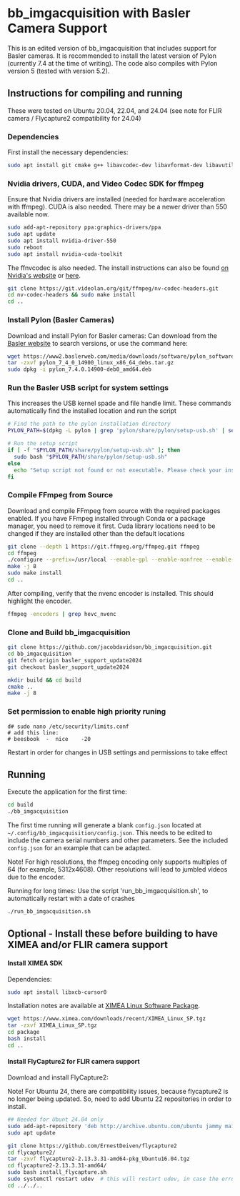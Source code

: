 # bb_imgacquisition with Basler Camera Support

This is an edited version of bb_imgacquisition that includes support for Basler cameras. It is recommended to install the latest version of Pylon (currently 7.4 at the time of writing). The code also compiles with Pylon version 5 (tested with version 5.2).

## Instructions for compiling and running

These were tested on Ubuntu 20.04, 22.04, and 24.04 (see note for FLIR camera / Flycapture2 compatibility for 24.04)

### Dependencies

First install the necessary dependencies:

```bash
sudo apt install git cmake g++ libavcodec-dev libavformat-dev libavutil-dev libfmt-dev qtbase5-dev libboost-all-dev libopencv-dev libfdk-aac-dev nasm libass-dev libmp3lame-dev libopus-dev libvorbis-dev libx264-dev libx265-dev libxcb-xinput0 yasm libtool libc6 libc6-dev unzip wget libnuma1 libnuma-dev
```
### Nvidia drivers, CUDA, and Video Codec SDK for ffmpeg

Ensure that Nvidia drivers are installed (needed for hardware acceleration with ffmpeg).  CUDA is also needed.  There may be a newer driver than 550 available now.

```bash
sudo add-apt-repository ppa:graphics-drivers/ppa
sudo apt update
sudo apt install nvidia-driver-550
sudo reboot
sudo apt install nvidia-cuda-toolkit
```

The ffnvcodec is also needed.  The install instructions can also be found [on Nvidia's website](https://docs.nvidia.com/video-technologies/video-codec-sdk/11.1/ffmpeg-with-nvidia-gpu/index.html#setup) or [here](https://www.cyberciti.biz/faq/how-to-install-ffmpeg-with-nvidia-gpu-acceleration-on-linux/).

```bash
git clone https://git.videolan.org/git/ffmpeg/nv-codec-headers.git
cd nv-codec-headers && sudo make install
cd ..
```


### Install Pylon (Basler Cameras)

Download and install Pylon for Basler cameras:
Can download from the [Basler website](https://www2.baslerweb.com/en/downloads/software-downloads/software-pylon-7-4-0-linux-x86-64bit-debian/) to search versions, or use the command here:
```bash
wget https://www2.baslerweb.com/media/downloads/software/pylon_software/pylon_7_4_0_14900_linux_x86_64_debs.tar.gz
tar -zxvf pylon_7_4_0_14900_linux_x86_64_debs.tar.gz 
sudo dpkg -i pylon_7.4.0.14900-deb0_amd64.deb
```

### Run the Basler USB script for system settings
This increases the USB kernel spade and file handle limit.  These commands automatically find the installed location and run the script
```bash
# Find the path to the pylon installation directory
PYLON_PATH=$(dpkg -L pylon | grep 'pylon/share/pylon/setup-usb.sh' | sed 's|/share/pylon/setup-usb.sh||')

# Run the setup script
if [ -f "$PYLON_PATH/share/pylon/setup-usb.sh" ]; then
  sudo bash "$PYLON_PATH/share/pylon/setup-usb.sh"
else
  echo "Setup script not found or not executable. Please check your installation."
fi
```

### Compile FFmpeg from Source

Download and compile FFmpeg from source with the required packages enabled. If you have FFmpeg installed through Conda or a package manager, you need to remove it first.  Cuda library locations need to be changed if they are installed other than the default locations

```bash
git clone --depth 1 https://git.ffmpeg.org/ffmpeg.git ffmpeg
cd ffmpeg
./configure --prefix=/usr/local --enable-gpl --enable-nonfree --enable-libass --enable-libfreetype --enable-zlib --enable-libmp3lame --enable-libopus --enable-libvorbis --enable-libx264 --enable-libx265 --enable-libfdk-aac --extra-libs=-lpthread --extra-libs=-lm --enable-nvenc --enable-cuda-nvcc --enable-libnpp --extra-cflags=-I/usr/local/cuda/include --extra-ldflags=-L/usr/local/cuda/lib64
make -j 8
sudo make install
cd ..
```

After compiling, verify that the nvenc encoder is installed.  This should highlight the encoder.
```bash
ffmpeg -encoders | grep hevc_nvenc
```

### Clone and Build bb_imgacquisition

```bash
git clone https://github.com/jacobdavidson/bb_imgacquisition.git
cd bb_imgacquisition
git fetch origin basler_support_update2024
git checkout basler_support_update2024

mkdir build && cd build
cmake ..
make -j 8
```

### Set permission to enable high priority runing
```
d# sudo nano /etc/security/limits.conf
# add this line:
# beesbook  -  nice    -20
```

Restart in order for changes in USB settings and permissions to take effect


## Running

Execute the application for the first time:

```bash
cd build
./bb_imgacquisition
```

The first time running will generate a blank `config.json` located at `~/.config/bb_imgacquisition/config.json`. This needs to be edited to include the camera serial numbers and other parameters. See the included `config.json` for an example that can be adapted.

Note!  For high resolutions, the ffmpeg encoding only supports multiples of 64 (for example, 5312x4608).  Other resolutions will lead to jumbled videos due to the encoder. 

Running for long times:  Use the script 'run_bb_imgacquisition.sh', to automatically restart with a date of crashes
```bash
./run_bb_imgacquisition.sh
```


## Optional - Install these before building to have XIMEA and/or FLIR camera support

#### Install XIMEA SDK

Dependencies:

```bash
sudo apt install libxcb-cursor0
```

Installation notes are available at [XIMEA Linux Software Package](https://www.ximea.com/support/wiki/apis/ximea_linux_software_package).

```bash
wget https://www.ximea.com/downloads/recent/XIMEA_Linux_SP.tgz
tar -zxvf XIMEA_Linux_SP.tgz
cd package
bash install
cd ..
```

#### Install FlyCapture2 for FLIR camera support

Download and install FlyCapture2:

Note!  For Ubuntu 24, there are compatibility issues, because flycapture2 is no longer being updated.  So, need to add Ubuntu 22 repositories in order to install.
```bash
## Needed for Ubunt 24.04 only
sudo add-apt-repository 'deb http://archive.ubuntu.com/ubuntu jammy main universe'
sudo apt update
```

```bash
git clone https://github.com/ErnestDeiven/flycapture2
cd flycapture2/
tar -zxvf flycapture2-2.13.3.31-amd64-pkg_Ubuntu16.04.tgz
cd flycapture2-2.13.3.31-amd64/
sudo bash install_flycapture.sh
sudo systemctl restart udev  # this will restart udev, in case the error " /etc/init.d/udev: not found" comes up
cd ../../..
```
